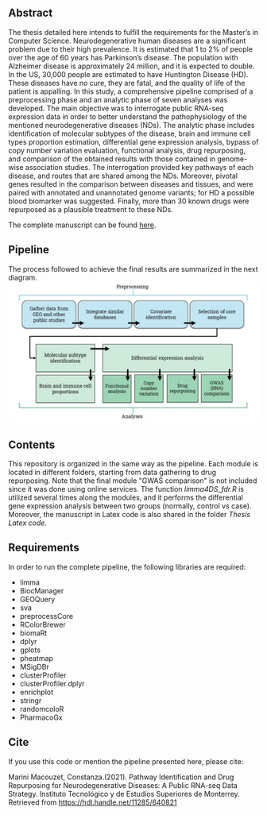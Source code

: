 ## Abstract

The thesis detailed here intends to fulfill the requirements for the Master’s in Computer Science. Neurodegenerative human diseases are a significant problem due to their high prevalence. It is estimated that 1 to 2% of people over the age of 60 years has Parkinson’s disease. The population with Alzheimer disease is approximately 24 million, and it is expected to double. In the US, 30,000 people are estimated to have Huntington Disease (HD). These diseases have no cure, they are fatal, and the quality of life of the patient is appalling. In this study, a comprehensive pipeline comprised of a preprocessing phase and an analytic phase of seven analyses was developed. The main objective was to interrogate public RNA-seq expression data in order to better understand the pathophysiology of the mentioned neurodegenerative diseases (NDs). The analytic phase includes identification of molecular subtypes of the disease, brain and immune cell types proportion estimation, differential gene expression analysis, bypass of copy number variation evaluation, functional analysis, drug repurposing, and comparison of the obtained results with those contained in genome-wise association studies. The interrogation provided key pathways of each disease, and routes that are shared among the NDs. Moreover, pivotal genes resulted in the comparison between diseases and tissues, and were paired with annotated and unannotated genome variants; for HD a possible blood biomarker was suggested. Finally, more than 30 known drugs were repurposed as a plausible treatment to these NDs.

The complete manuscript can be found [here](https://repositorio.tec.mx/handle/11285/640821).

## Pipeline

The process followed to achieve the final results are summarized in the next diagram.
![screenshot](pipeline.jpg)

## Contents

This repository is organized in the same way as the pipeline. Each module is located in different folders, starting from data gathering to drug repurposing. Note that the final module "GWAS comparison" is not included since it was done using online services. The function *limma4DS_fdr.R* is utilized several times along the modules, and it performs the differential gene expression analysis between two groups (normally, control vs case). Moreover, the manuscript in Latex code is also shared in the folder *Thesis Latex code*.

## Requirements

In order to run the complete pipeline, the following libraries are required:
* limma
* BiocManager
* GEOQuery
* sva
* preprocessCore
* RColorBrewer
* biomaRt
* dplyr
* gplots
* pheatmap
* MSigDBr
* clusterProfiler
* clusterProfiler.dplyr
* enrichplot
* stringr
* randomcoloR
* PharmacoGx

## Cite

If you use this code or mention the pipeline presented here, please cite:

Marini Macouzet, Constanza.(2021). Pathway Identification and Drug Repurposing for Neurodegenerative Diseases: A Public RNA-seq Data Strategy. Instituto Tecnológico y de Estudios Superiores de Monterrey. Retrieved from https://hdl.handle.net/11285/640821
